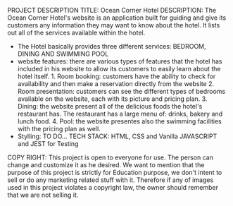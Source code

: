 PROJECT DESCRIPTION
TITLE: Ocean Corner Hotel
DESCRIPTION: The Ocean Corner Hotel's website is an application built for guiding and give its customers any information they may want to know about the hotel. It lists out all of the services available within the hotel.

- The Hotel basically provides three different services: BEDROOM, DINING AND SWIMMING POOL
- website features: there are various types of features that the hotel has included in his website to allow its customers to easily learn about the hotel itself. 1. Room booking: customers have the ability to check for availability and then make a reservation directly from the website 2. Room presentation: customers can see the different types of bedrooms available on the website, each with its picture and pricing plan. 3. Dining: the website present all of the delicious foods the hotel's restaurant has. The restaurant has a large menu of: drinks, bakery and lunch food. 4. Pool: the website presentes also the swimming facilities with the pricing plan as well.
- Stylling: TO DO...
  TECH STACK: HTML, CSS and Vanilla JAVASCRIPT and JEST for Testing

COPY RIGHT: This project is open to everyone for use. The person can change and customize it as he desired. We want to mention that the purpose of this project is strictly for Education purpose, we don't intent to sell or do any marketing related stuff with it. Therefore if any of images used in this project violates a copyright law, the owner should remember that we are not selling it.
